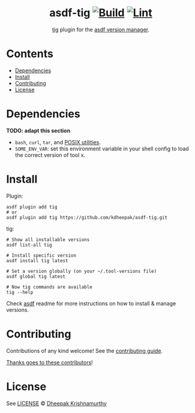<div align="center">

# asdf-tig [![Build](https://github.com/kdheepak/asdf-tig/actions/workflows/build.yml/badge.svg)](https://github.com/kdheepak/asdf-tig/actions/workflows/build.yml) [![Lint](https://github.com/kdheepak/asdf-tig/actions/workflows/lint.yml/badge.svg)](https://github.com/kdheepak/asdf-tig/actions/workflows/lint.yml)

[tig](https://github.com/jonas/tig/) plugin for the [asdf version manager](https://asdf-vm.com).

</div>

# Contents

- [Dependencies](#dependencies)
- [Install](#install)
- [Contributing](#contributing)
- [License](#license)

# Dependencies

**TODO: adapt this section**

- `bash`, `curl`, `tar`, and [POSIX utilities](https://pubs.opengroup.org/onlinepubs/9699919799/idx/utilities.html).
- `SOME_ENV_VAR`: set this environment variable in your shell config to load the correct version of tool x.

# Install

Plugin:

```shell
asdf plugin add tig
# or
asdf plugin add tig https://github.com/kdheepak/asdf-tig.git
```

tig:

```shell
# Show all installable versions
asdf list-all tig

# Install specific version
asdf install tig latest

# Set a version globally (on your ~/.tool-versions file)
asdf global tig latest

# Now tig commands are available
tig --help
```

Check [asdf](https://github.com/asdf-vm/asdf) readme for more instructions on how to
install & manage versions.

# Contributing

Contributions of any kind welcome! See the [contributing guide](contributing.md).

[Thanks goes to these contributors](https://github.com/kdheepak/asdf-tig/graphs/contributors)!

# License

See [LICENSE](LICENSE) © [Dheepak Krishnamurthy](https://github.com/kdheepak/)
